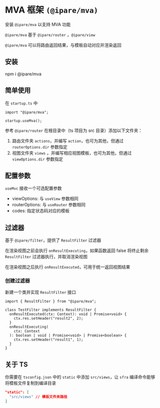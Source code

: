 # MVA 框架 `(@ipare/mva)`

安装 `@ipare/mva` 以支持 MVA 功能

`@ipare/mva` 基于 `@ipare/router` ，`@ipare/view`

`@ipare/mva` 可以将路由返回结果，与模板自动对应并渲染返回

## 安装

npm i @ipare/mva

## 简单使用

在 `startup.ts` 中

```TS
import "@ipare/mva";

startup.useMva();
```

参考 `@ipare/router` 在根目录中（ts 项目为 src 目录）添加以下文件夹：

1. 路由文件夹 `actions`，并编写 `action`，也可为其他，但通过 `routerOptions.dir` 参数指定
2. 视图文件夹 `views` ，并编写相应视图模板，也可为其他，但通过 `viewOptions.dir` 参数指定

## 配置参数

`useMvc` 接收一个可选配置参数

- viewOptions: 与 `useView` 参数相同
- routerOptions: 与 `useRouter` 参数相同
- codes: 指定状态码对应的模板

## 过滤器

基于 `@ipare/filter`，提供了 `ResultFilter` 过滤器

在渲染视图之前会执行 `onResultExecuting`，如果函数返回 false 将终止剩余 `ResultFilter` 过滤器执行，并取消渲染视图

在渲染视图之后执行 `onResultExecuted`，可用于统一返回视图结果

### 创建过滤器

新建一个类并实现 `ResultFilter` 接口

```TS
import { ResultFilter } from "@ipare/mva";

class TestFilter implements ResultFilter {
  onResultExecuted(ctx: Context): void | Promise<void> {
    ctx.res.setHeader("result2", 2);
  }
  onResultExecuting(
    ctx: Context
  ): boolean | void | Promise<void> | Promise<boolean> {
    ctx.res.setHeader("result1", 1);
  }
}
```

## 关于 TS

你需要在 `tsconfig.json` 中的 `static` 中添加 `src/views`，让 `sfra` 编译命令能够将模板文件复制到编译目录

```JSON
"static": [
  "src/views" // 模板文件夹路径
]
```

